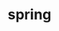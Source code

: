 ---
title: "spring"
hashtag: "spring"
layout: hashtag
after:
  - winter
before:
  - summer
opposite:
  - autumn
tags:
  - season
---